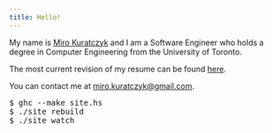 ```yaml
---
title: Hello!
---
```


My name is [Miro Kuratczyk](https://ca.linkedin.com/in/mirokuratczyk "Linkedin") and I am a Software Engineer who holds a degree in Computer Engineering from the University of Toronto. 

The most current revision of my resume can be found [here](/images/resume.pdf).

You can contact me at <miro.kuratczyk@gmail.com>.

<div class="code shell">
<pre><span class=Symbol>$</span> ghc --make site.hs
<span class=Symbol>$</span> ./site rebuild
<span class=Symbol>$</span> ./site watch</pre>
</div>

